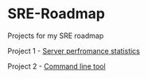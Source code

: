 # SRE-Roadmap
Projects for my SRE roadmap

Project 1 - [Server perfromance statistics](https://roadmap.sh/projects/server-stats)

Project 2 - [Command line tool](https://roadmap.sh/projects/log-archive-tool)